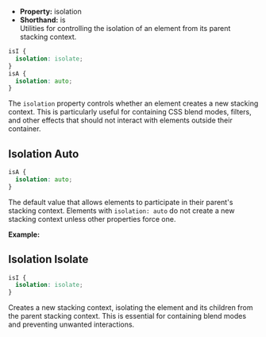 - **Property:** isolation
- **Shorthand:** is  
  Utilities for controlling the isolation of an element from its parent stacking context.

```css
isI {
  isolation: isolate;
}
isA {
  isolation: auto;
}
```

The `isolation` property controls whether an element creates a new stacking context. This is particularly useful for containing CSS blend modes, filters, and other effects that should not interact with elements outside their container.

## Isolation Auto

```css
isA {
  isolation: auto;
}
```

The default value that allows elements to participate in their parent's stacking context. Elements with `isolation: auto` do not create a new stacking context unless other properties force one.

**Example:**

<div class="is">
  <!-- ... -->
</div>

## Isolation Isolate

```css
isI {
  isolation: isolate;
}
```

Creates a new stacking context, isolating the element and its children from the parent stacking context. This is essential for containing blend modes and preventing unwanted interactions.
